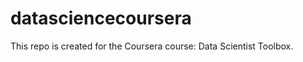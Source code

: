 datasciencecoursera
===================
This repo is created for the Coursera course: Data Scientist Toolbox.
